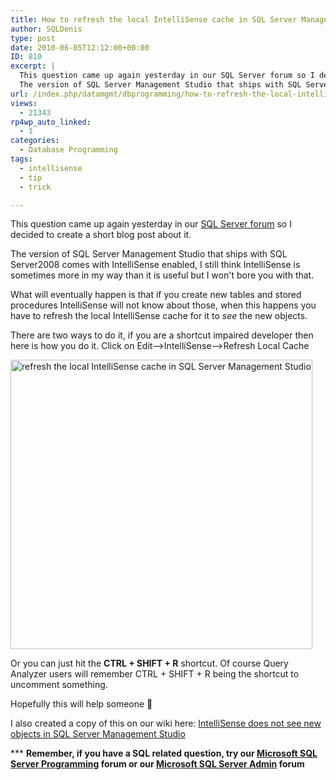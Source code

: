 ```yaml
---
title: How to refresh the local IntelliSense cache in SQL Server Management Studio
author: SQLDenis
type: post
date: 2010-06-05T12:12:00+00:00
ID: 810
excerpt: |
  This question came up again yesterday in our SQL Server forum so I decided to create a short blog post about it.
  The version of SQL Server Management Studio that ships with SQL Server2008 comes with IntelliSense enabled, I still think IntelliSense is s&hellip;
url: /index.php/datamgmt/dbprogramming/how-to-refresh-the-local-intellisense-ca/
views:
  - 21343
rp4wp_auto_linked:
  - 1
categories:
  - Database Programming
tags:
  - intellisense
  - tip
  - trick

---
```

This question came up again yesterday in our [SQL Server forum][1] so I decided to create a short blog post about it.
  
The version of SQL Server Management Studio that ships with SQL Server2008 comes with IntelliSense enabled, I still think IntelliSense is sometimes more in my way than it is useful but I won't bore you with that. 

What will eventually happen is that if you create new tables and stored procedures IntelliSense will not know about those, when this happens you have to refresh the local IntelliSense cache for it to _see_ the new objects.

There are two ways to do it, if you are a shortcut impaired developer then here is how you do it. Click on Edit–>IntelliSense–>Refresh Local Cache

<img src="/wp-content/uploads/blogs/DataMgmt//Intelli2.PNG" alt=" refresh the local IntelliSense cache in SQL Server Management Studio" title=" refresh the local IntelliSense cache in SQL Server Management Studio" width="483" height="463" />

Or you can just hit the **CTRL + SHIFT + R** shortcut. Of course Query Analyzer users will remember CTRL + SHIFT + R being the shortcut to uncomment something.

Hopefully this will help someone 🙂

I also created a copy of this on our wiki here: [IntelliSense does not see new objects in SQL Server Management Studio][2]

\*** **Remember, if you have a SQL related question, try our [Microsoft SQL Server Programming][3] forum or our [Microsoft SQL Server Admin][4] forum**<ins></ins>

 [1]: http://forum.lessthandot.com/viewtopic.php?f=17&t=11028
 [2]: http://wiki.lessthandot.com/index.php/IntelliSense_does_not_see_new_objects_in_SQL_Server_Management_Studio
 [3]: http://forum.lessthandot.com/viewforum.php?f=17
 [4]: http://forum.lessthandot.com/viewforum.php?f=22
